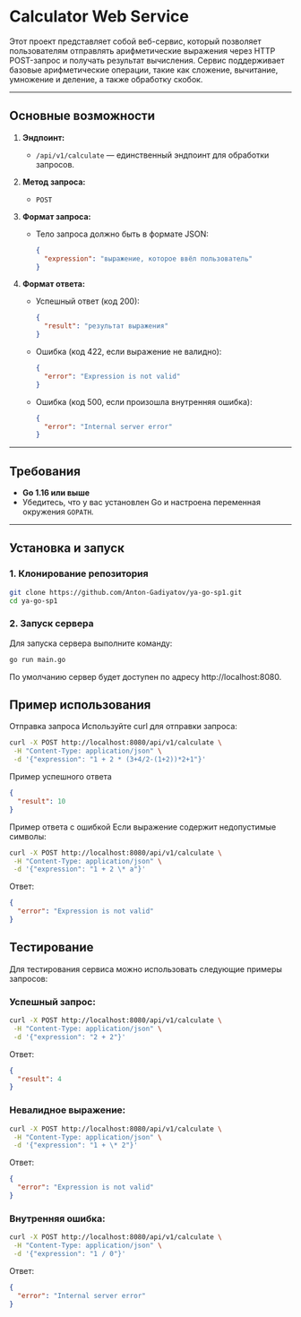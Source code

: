 # Calculator Web Service

Этот проект представляет собой веб-сервис, который позволяет пользователям отправлять арифметические выражения через HTTP POST-запрос и получать результат вычисления. Сервис поддерживает базовые арифметические операции, такие как сложение, вычитание, умножение и деление, а также обработку скобок.

---

## Основные возможности

1. **Эндпоинт:**

   - `/api/v1/calculate` — единственный эндпоинт для обработки запросов.

2. **Метод запроса:**

   - `POST`

3. **Формат запроса:**

   - Тело запроса должно быть в формате JSON:
     ```json
     {
       "expression": "выражение, которое ввёл пользователь"
     }
     ```

4. **Формат ответа:**
   - Успешный ответ (код 200):
     ```json
     {
       "result": "результат выражения"
     }
     ```
   - Ошибка (код 422, если выражение не валидно):
     ```json
     {
       "error": "Expression is not valid"
     }
     ```
   - Ошибка (код 500, если произошла внутренняя ошибка):
     ```json
     {
       "error": "Internal server error"
     }
     ```

---

## Требования

- **Go 1.16 или выше**
- Убедитесь, что у вас установлен Go и настроена переменная окружения `GOPATH`.

---

## Установка и запуск

### 1. Клонирование репозитория

```bash
git clone https://github.com/Anton-Gadiyatov/ya-go-sp1.git
cd ya-go-sp1
```

### 2. Запуск сервера

Для запуска сервера выполните команду:

```bash
go run main.go
```

По умолчанию сервер будет доступен по адресу http://localhost:8080.

## Пример использования

Отправка запроса
Используйте curl для отправки запроса:

```bash
curl -X POST http://localhost:8080/api/v1/calculate \
 -H "Content-Type: application/json" \
 -d '{"expression": "1 + 2 * (3+4/2-(1+2))*2+1"}'
```

Пример успешного ответа

```json
{
  "result": 10
}
```

Пример ответа с ошибкой
Если выражение содержит недопустимые символы:

```bash
curl -X POST http://localhost:8080/api/v1/calculate \
 -H "Content-Type: application/json" \
 -d '{"expression": "1 + 2 \* a"}'
```

Ответ:

```json
{
  "error": "Expression is not valid"
}
```

## Тестирование

Для тестирования сервиса можно использовать следующие примеры запросов:

### Успешный запрос:

```bash
curl -X POST http://localhost:8080/api/v1/calculate \
 -H "Content-Type: application/json" \
 -d '{"expression": "2 + 2"}'
```

Ответ:

```json
{
  "result": 4
}
```

### Невалидное выражение:

```bash
curl -X POST http://localhost:8080/api/v1/calculate \
 -H "Content-Type: application/json" \
 -d '{"expression": "1 + \* 2"}'
```

Ответ:

```json
{
  "error": "Expression is not valid"
}
```

### Внутренняя ошибка:

```bash
curl -X POST http://localhost:8080/api/v1/calculate \
 -H "Content-Type: application/json" \
 -d '{"expression": "1 / 0"}'
```

Ответ:

```json
{
  "error": "Internal server error"
}
```

